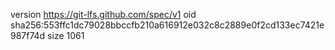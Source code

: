 version https://git-lfs.github.com/spec/v1
oid sha256:553ffc1dc79028bbccfb210a616912e032c8c2889e0f2cd133ec7421e987f74d
size 1061
